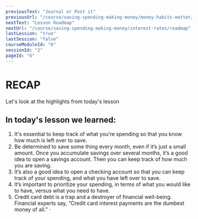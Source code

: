 ```yaml
---
previousText: "Journal or Post it"
previousUrl: "/course/saving-spending-making-money/money-habits-matter/journal-or-post-it"
nextText: "Lesson Roadmap"
nextUrl: "/course/saving-spending-making-money/interest-rates/roadmap"
lastLession: "true"
lastSession: "false"
courseModuleId: "6"
sessionId: "2"
pageId: "6"
---
```



# RECAP

<sparkle-character-intro position="right" character="jen">
Let's look at the highlights from today's lesson
</sparkle-character-intro>

## In today's lesson we learned:
1. It's essential to keep track of what you’re spending so that you know how much is left over to save.
2. Be determined to save some thing every month, even if it’s just a small amount. Once you accumulate savings over several months, it’s a good idea to open a savings account. Then you can keep track of how much you are saving.
3. It’s also a good idea to open a checking account so that you can keep track of your spending, and what you have left over to save. 
4. It’s important to prioritize your spending, in terms of what you would like to have, versus what you need to have.
5. Credit card debt is a trap and a destroyer of financial well-being. Financial experts say, “Credit card interest payments are the dumbest money of all.” ·
